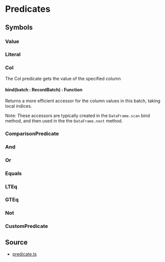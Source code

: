 # Predicates



## Symbols

### Value

### Literal

### Col

The Col predicate gets the value of the specified column

#### bind(batch : RecordBatch) : Function

Returns a more efficient accessor for the column values in this batch, taking local indices.

Note: These accessors are typically created in the `DataFrame.scan` bind method, and then used in the the `DataFrame.next` method.

### ComparisonPredicate

### And

### Or

### Equals

### LTEq

### GTEq

### Not

### CustomPredicate

## Source

- [predicate.ts](https://github.com/apache/arrow/blob/maint-0.15.x/js/src/compute/predicate.ts)
